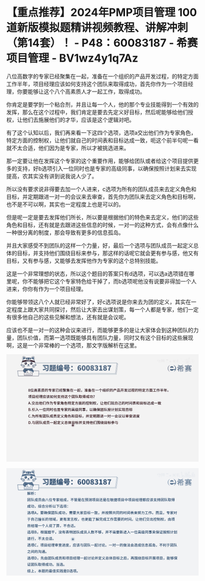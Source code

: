 # 【重点推荐】2024年PMP项目管理 100道新版模拟题精讲视频教程、讲解冲刺（第14套）！ - P48：60083187 - 希赛项目管理 - BV1wz4y1q7Az

八位高数字的专家已经聚集在一起，准备在一个组织的产品开发过程，的特定方面工作半年，项目经理应该如何支持这个团队来取得成功，首先你作为一个项目经理，你要能够让这个八个高素质人才一起工作，取得成功。

你肯定是要学到一个粘合剂，并且让每一个人，他的那个专业技能得到一个有效的发挥，那么在这个过程中，我们肯定是要去先定义好目标，然后呢能够给他们授权，让他们去施展他们的才华，应该是这个逻辑对吧。

有了这个认知以后，我们再来看一下这四个选项，选项a交出他们作为专家角色，特定方面的控制权，让他们就自己的时间表和目标达成一致，呃这个前半句呢一看就不太合适，他们因为是专家，所以才被挑选进来。

那一定要让他在发挥这个专家的这个重要作用，能够给团队或者给这个项目提供更多的支持，好b选项引入一位同时也是专家的高级同事，以确保按照计划来去实现提高，农其实没有讲到说我说人少了。

所以没有要求说非得要去加一个人进来，c选项为所有的团队成员来去定义角色和目标，并定期跟进一对一的会议来去审查，首先你为团队来去定义角色和目标啊，也不是不可以啊，其实也一定程度上也是可以的。

但是呢一定是要去发挥他们所长，所以要是根据他们的特色来去定义，他们的这些角色和目标，还有就是去跟进这些信息的时候，一对一的这种方式，会有点像什么一种很分离的制度，那会导致有更多的信息孤岛。

并且大家感受不到团队的这样一个力量，好，最后一个选项与团队成员一起定义总体的目标，并支持他们围绕目标来参与，那这样的话呢它就会更有参与感，他又有目标，又有参与感，又能够去发挥他作为专家的这个总特别技能。

这是一个非常理想的状态，所以这个题目的答案只有d选项，可以选a选项错在哪里呢，你不能够把它这个专家特色给干掉了，而b选项呢他没有说要非得加一个人进来，你你有作为一个项目经理。

你能够带领这八个人就已经非常好了，好c选项说是你来去为团的定义，其实在一定程度上跟大家共同探讨，然后让大家去出谋划策，每一个人都是专家，他们一定有很多他自己的这些见解和想法，还有就是会议呢。

应该也不是一对一的这种会议来进行，而能够更多的是让大家体会到这种团队的力量，团队价值，而第一选项既能够具有团队力量，同时又有这个目标的这些展现啊，这是一个非常棒的一个选项，那文字版解析在这里。



![](img/947c6fca31add1e097d0b53194a0a60d_1.png)

![](img/947c6fca31add1e097d0b53194a0a60d_2.png)
